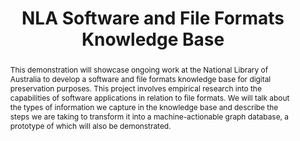 ---
abstract: This demonstration will showcase ongoing work at the National Library of
  Australia to develop a software and file formats knowledge base for digital preservation
  purposes. This project involves empirical research into the capabilities of software
  applications in relation to file formats. We will talk about the types of information
  we capture in the knowledge base and describe the steps we are taking to transform
  it into a machine-actionable graph database, a prototype of which will also be demonstrated.
creators:
- Pearson, Mark
- Kay, Gareth
date: null
document_url: https://services.phaidra.univie.ac.at/api/object/o:378722/download
grand_parent: iPRES
institutions: []
keywords:
- software
- file format
- knowledge base
- graph database
landing_page_url: https://phaidra.univie.ac.at/o:378722
language: eng
layout: publication
license: CC BY-NC-SA 3.0 AT
notes_url: null
parent: iPRES 2014
publication_type: demonstration
size: 185151
slides_url: null
source_name: iPRES
stream_url: null
title: NLA Software and File Formats Knowledge Base
year: 2014
---